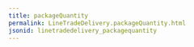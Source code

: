 ```yaml
---
title: packageQuantity
permalink: LineTradeDelivery.packageQuantity.html
jsonid: linetradedelivery_packagequantity
---
```

